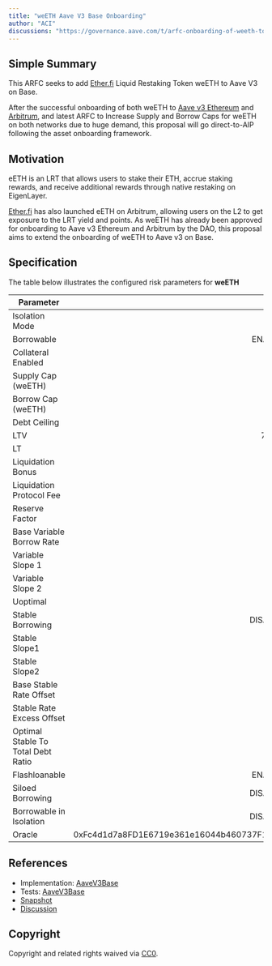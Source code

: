```yaml
---
title: "weETH Aave V3 Base Onboarding"
author: "ACI"
discussions: "https://governance.aave.com/t/arfc-onboarding-of-weeth-to-aave-v3-on-base/17691"
---
```


## Simple Summary

This ARFC seeks to add [Ether.fi](http://ether.fi/) Liquid Restaking Token weETH to Aave V3 on Base.

After the successful onboarding of both weETH to [Aave v3 Ethereum](https://vote.onaave.com/proposal/?proposalId=74&ipfsHash=0x227ef8b0f49775f64100ec697bc4e67b0739bd1ff08788b1f6b48a66e1d57bf7) and [Arbitrum](https://vote.onaave.com/proposal/?proposalId=76&ipfsHash=0x78778591515790b337fcdcc2a02d49dc58e98cad614c33d61e1173bc6194729d), and latest ARFC to Increase Supply and Borrow Caps for weETH on both networks due to huge demand, this proposal will go direct-to-AIP following the asset onboarding framework.

## Motivation

eETH is an LRT that allows users to stake their ETH, accrue staking rewards, and receive additional rewards through native restaking on EigenLayer.

[Ether.fi](http://ether.fi/) has also launched eETH on Arbitrum, allowing users on the L2 to get exposure to the LRT yield and points. As weETH has already been approved for onboarding to Aave v3 Ethereum and Arbitrum by the DAO, this proposal aims to extend the onboarding of weETH to Aave v3 on Base.

## Specification

The table below illustrates the configured risk parameters for **weETH**

| Parameter                          |                                      Value |
| ---------------------------------- | -----------------------------------------: |
| Isolation Mode                     |                                      False |
| Borrowable                         |                                    ENABLED |
| Collateral Enabled                 |                                       true |
| Supply Cap (weETH)                 |                                        150 |
| Borrow Cap (weETH)                 |                                         30 |
| Debt Ceiling                       |                                      USD 0 |
| LTV                                |                                     72.5 % |
| LT                                 |                                       75 % |
| Liquidation Bonus                  |                                      7.5 % |
| Liquidation Protocol Fee           |                                       10 % |
| Reserve Factor                     |                                       45 % |
| Base Variable Borrow Rate          |                                        0 % |
| Variable Slope 1                   |                                        7 % |
| Variable Slope 2                   |                                      300 % |
| Uoptimal                           |                                       35 % |
| Stable Borrowing                   |                                   DISABLED |
| Stable Slope1                      |                                        7 % |
| Stable Slope2                      |                                      300 % |
| Base Stable Rate Offset            |                                        0 % |
| Stable Rate Excess Offset          |                                        0 % |
| Optimal Stable To Total Debt Ratio |                                        0 % |
| Flashloanable                      |                                    ENABLED |
| Siloed Borrowing                   |                                   DISABLED |
| Borrowable in Isolation            |                                   DISABLED |
| Oracle                             | 0xFc4d1d7a8FD1E6719e361e16044b460737F12C44 |

## References

- Implementation: [AaveV3Base](https://github.com/bgd-labs/aave-proposals-v3/blob/main/src/20240527_AaveV3Base_WeETHAaveV3BaseOnboarding/AaveV3Base_WeETHAaveV3BaseOnboarding_20240527.sol)
- Tests: [AaveV3Base](https://github.com/bgd-labs/aave-proposals-v3/blob/main/src/20240527_AaveV3Base_WeETHAaveV3BaseOnboarding/AaveV3Base_WeETHAaveV3BaseOnboarding_20240527.t.sol)
- [Snapshot](TODO)
- [Discussion](https://governance.aave.com/t/arfc-onboarding-of-weeth-to-aave-v3-on-base/17691)

## Copyright

Copyright and related rights waived via [CC0](https://creativecommons.org/publicdomain/zero/1.0/).

